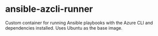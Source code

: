 # ansible-azcli-runner
Custom container for running Ansible playbooks with the Azure CLI and dependencies installed. Uses Ubuntu as the base image.
